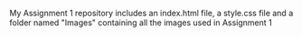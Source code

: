 My Assignment 1 repository includes an index.html file, a style.css file and a folder named "Images" containing all the images used in Assignment 1
